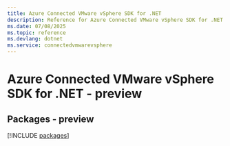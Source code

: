 ```yaml
---
title: Azure Connected VMware vSphere SDK for .NET
description: Reference for Azure Connected VMware vSphere SDK for .NET
ms.date: 07/08/2025
ms.topic: reference
ms.devlang: dotnet
ms.service: connectedvmwarevsphere
---
```

# Azure Connected VMware vSphere SDK for .NET - preview
## Packages - preview
[!INCLUDE [packages](connected-vmware-vsphere-index.md)]